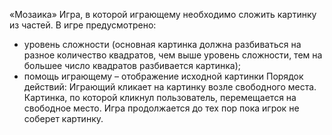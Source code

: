 «Мозаика»
Игра, в которой играющему необходимо сложить картинку из частей. В игре предусмотрено:
- уровень сложности (основная картинка должна разбиваться на разное количество квадратов, чем выше уровень сложности, 
тем на большее число квадратов разбивается картинка);
- помощь играющему – отображение исходной картинки
Порядок действий:
Играющий кликает на картинку возле свободного места. Картинка, по которой  кликнул пользователь, перемещается на свободное место. 
Игра продолжается до тех пор пока игрок не соберет картинку.
